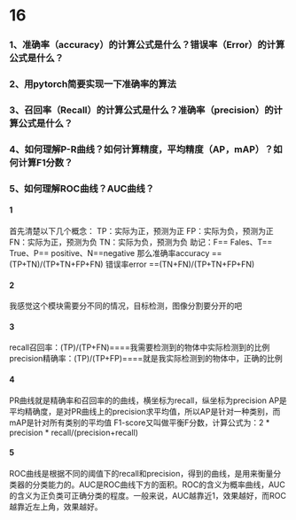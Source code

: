 # 16
### 1、准确率（accuracy）的计算公式是什么？错误率（Error）的计算公式是什么？
### 2、用pytorch简要实现一下准确率的算法
### 3、召回率（Recall）的计算公式是什么？准确率（precision）的计算公式是什么？
### 4、如何理解P-R曲线？如何计算精度，平均精度（AP，mAP）？如何计算F1分数？
### 5、如何理解ROC曲线？AUC曲线？

#### 1
首先清楚以下几个概念：
TP：实际为正，预测为正
FP：实际为负，预测为正
FN：实际为正，预测为负
TN：实际为负，预测为负
助记：F== Fales、T== True、P== positive、N==negative
那么准确率accuracy ==(TP+TN)/(TP+TN+FP+FN)
错误率error ==(TN+FN)/(TP+TN+FP+FN)

#### 2
我感觉这个模块需要分不同的情况，目标检测，图像分割要分开的吧

#### 3
recall召回率：(TP)/(TP+FN)====我需要检测到的物体中实际检测到的比例
precision精确率：(TP)/(TP+FP)====就是我实际检测到的物体中，正确的比例

#### 4
PR曲线就是精确率和召回率的的曲线，横坐标为recall，纵坐标为precision
AP是平均精确度，是对PR曲线上的precision求平均值，所以AP是针对一种类别，而mAP是针对所有类别的平均值
F1-score又叫做平衡F分数，计算公式为：2 * precision * recall/(precision+recall)

#### 5
ROC曲线是根据不同的阈值下的recall和precision，得到的曲线，是用来衡量分类器的分类能力的。AUC是ROC曲线下方的面积。ROC的含义为概率曲线，AUC的含义为正负类可正确分类的程度。一般来说，AUC越靠近1，效果越好，而ROC越靠近左上角，效果越好。
